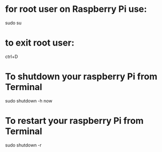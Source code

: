 # for root user on Raspberry Pi use:
sudo su
# to exit root user:
ctrl+D

# To shutdown your raspberry Pi from Terminal
sudo shutdown -h now

# To restart your raspberry Pi from Terminal
sudo shutdown -r
